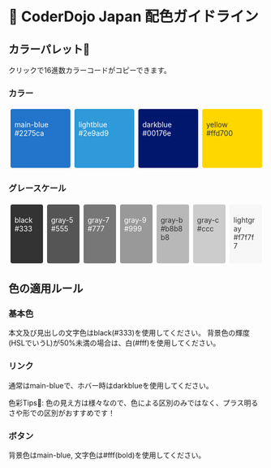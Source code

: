 # 🎨 CoderDojo Japan 配色ガイドライン

## カラーパレット🎨
クリックで16進数カラーコードがコピーできます。
<h3>カラー</h3>
<div class="colors">
  <div class="color">
    <div class="one-color" style="background-color: #2275ca" onclick="Copy('#2275ca')"><p style="color: #fff;">main-blue<br>#2275ca</p></div>
  </div>
  <div class="color">
    <div class="one-color" style="background-color: #2e9ad9" onclick="Copy('#2e9ad9')"><p style="color: #fff;">lightblue<br>#2e9ad9</p></div>
  </div>
  <div class="color">
    <div class="one-color" style="background-color: #00176e" onclick="Copy('#00176e')"><p style="color: #fff;">darkblue<br>#00176e</p></div>
  </div>
  <div class="color">
    <div class="one-color" style="background-color: #ffd700" onclick="Copy('#ffd700')"><p style="color: #333;">yellow<br>#ffd700</p></div>
  </div>
</div>
<h3>グレースケール</h3>
<div class="colors graycolors">
  <div class="color">
    <div class="one-color" style="background-color: #333" onclick="Copy('#333')"><p style="color: #fff;">black<br>#333</p></div>
  </div>
  <div class="color">
    <div class="one-color" style="background-color: #555" onclick="Copy('#555')"><p style="color: #fff;">gray-5<br>#555</p></div>
  </div>
  <div class="color">
    <div class="one-color" style="background-color: #777" onclick="Copy('#777')"><p style="color: #fff;">gray-7<br>#777</p></div>
  </div>
  <div class="color">
    <div class="one-color" style="background-color: #999" onclick="Copy('#999')"><p style="color: #fff;">gray-9<br>#999</p></div>
  </div>
  <div class="color">
    <div class="one-color" style="background-color: #b8b8b8" onclick="Copy('#b8b8b8')"><p style="color: #333;">gray-b<br>#b8b8b8</p></div>
  </div>
  <div class="color">
    <div class="one-color" style="background-color: #ccc" onclick="Copy('#ccc')"><p style="color: #333;">gray-c<br>#ccc</p></div>
  </div>
  <div class="color">
    <div class="one-color" style="background-color: #f7f7f7" onclick="Copy('#f7f7f7')"><p style="color: #333;">lightgray<br>#f7f7f7</p></div>
  </div>
</div>

## 色の適用ルール

### 基本色
本文及び見出しの文字色はblack(#333)を使用してください。
背景色の輝度(HSLでいうL)が50%未満の場合は、白(#fff)を使用してください。

### リンク
通常はmain-blueで、ホバー時はdarkblueを使用してください。

色彩Tips🎨: 色の見え方は様々なので、色による区別のみではなく、プラス明るさや形での区別がおすすめです！

### ボタン
背景色はmain-blue, 文字色は#fff(bold)を使用してください。


<style media="screen">
  .color {
    margin: 4px;
    width: calc(25% - 8px);
  }
  .one-color {
    height: 100px;
    cursor: pointer;
    border-radius: 4px;
    padding: 8px;
  }
  .colors {
    display: flex;
    flex-wrap: wrap;
  }
  .graycolors .color {
    width: calc(14.28% - 8px);
  }
</style>
<div id='copy' style='color:#fff;opacity:0;'></div>

<script type='text/javascript' src="/js/notify.js"></script>

<script type="text/javascript">
  function Copy(color) {
    var div = document.getElementById('copy');
    div.innerHTML = '';
    var text = document.createTextNode(color);
    div.appendChild(text);
    window.getSelection().selectAllChildren(div);
    document.execCommand('copy');
    $.notify.defaults({autoHideDelay: 2000, arrowShow: false, globalPosition: 'bottom right'});
    $.notify("コピーしました", "success");
    
  }
</script>


